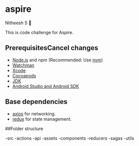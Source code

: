 # aspire 

Nitheesh S 🙂

This is code challenge for Aspire.

## PrerequisitesCancel changes

- [Node.js](https://nodejs.org) and npm (Recommended: Use [nvm](https://github.com/nvm-sh/nvm))
- [Watchman](https://facebook.github.io/watchman)
- [Xcode](https://developer.apple.com/xcode)
- [Cocoapods](https://cocoapods.org)
- [JDK](https://www.oracle.com/java/technologies/javase-jdk11-downloads.html)
- [Android Studio and Android SDK](https://developer.android.com/studio)

## Base dependencies

- [axios](https://github.com/axios/axios) for networking.
- [redux](https://redux.js.org/) for state management.

##Folder structure 

-src
  -actions
  -api
  -assets
  -components
  -reducers
  -sagas
  -utils
  
